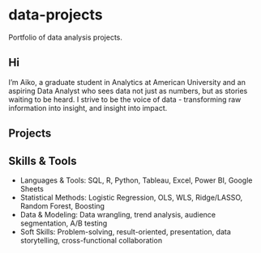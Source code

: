 # data-projects
Portfolio of data analysis projects.

## Hi
I’m Aiko, a graduate student in Analytics at American University and an aspiring Data Analyst who sees data not just as numbers, but as stories waiting to be heard. I strive to be the voice of data - transforming raw information into insight, and insight into impact.

## Projects


##  Skills & Tools
- Languages & Tools: SQL, R, Python, Tableau, Excel, Power BI, Google Sheets
- Statistical Methods: Logistic Regression, OLS, WLS, Ridge/LASSO, Random Forest, Boosting
- Data & Modeling: Data wrangling, trend analysis, audience segmentation, A/B testing
- Soft Skills: Problem-solving, result-oriented, presentation, data storytelling, cross-functional collaboration

